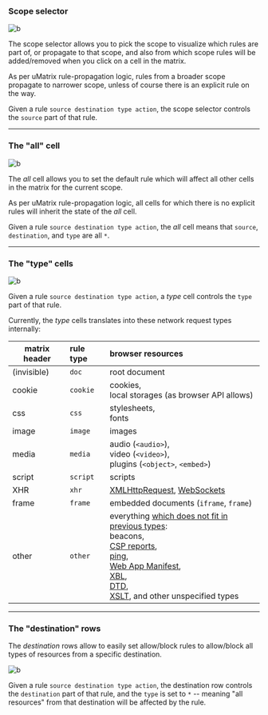 ### Scope selector

![b](https://user-images.githubusercontent.com/585534/33210614-f90bb638-d0e8-11e7-8639-8566c3577cd3.png)

The scope selector allows you to pick the scope to visualize which rules are part of, or propagate to that scope, and also from which scope rules will be added/removed when you click on a cell in the matrix.

As per uMatrix rule-propagation logic, rules from a broader scope propagate to narrower scope, unless of course there is an explicit rule on the way.

Given a rule `source destination type action`, the scope selector controls the `source` part of that rule.

***

### The "all" cell

![b](https://user-images.githubusercontent.com/585534/33210981-667e08d2-d0ea-11e7-8fb5-dc563916405e.png)

The _all_ cell allows you to set the default rule which will affect all other cells in the matrix for the current scope. 

As per uMatrix rule-propagation logic, all cells for which there is no explicit rules will inherit the state of the _all_ cell.

Given a rule `source destination type action`, the _all_ cell means that `source`, `destination`, and `type` are all `*`.

***

### The "type" cells

![b](https://user-images.githubusercontent.com/585534/33211240-a160542c-d0eb-11e7-99f3-c237113076b8.png)

Given a rule `source destination type action`, a _type_ cell controls the `type` part of that rule.

Currently, the _type_ cells translates into these network request types internally:

| matrix header | rule type   | browser resources  |
| ------------- |:----------- |:------------------ |
| (invisible)   | `doc`       | root document      |
| cookie        | `cookie`    | cookies,<br>local storages (as browser API allows) |
| css           | `css`       | stylesheets,<br>fonts |
| image         | `image`     | images |
| media         | `media`     | audio (`<audio>`),<br>video (`<video>`),<br>plugins (`<object>`, `<embed>`) |
| script        | `script`    | scripts |
| XHR           | `xhr`       | [XMLHttpRequest](https://developer.mozilla.org/en-US/docs/Web/API/XMLHttpRequest), [WebSockets](https://developer.mozilla.org/en-US/docs/Web/API/WebSockets_API) |
| frame         | `frame`     | embedded documents (`iframe`, `frame`) |
| other         | `other`     | everything [which does not fit in previous types](https://developer.mozilla.org/en-US/Add-ons/WebExtensions/API/webRequest/ResourceType#):<br>beacons,<br>[CSP reports](https://developer.mozilla.org/en-US/docs/Web/HTTP/Headers/Content-Security-Policy/report-uri),<br>[ping](https://developer.mozilla.org/en-US/docs/Web/HTML/Element/a#attr-ping),<br>[Web App Manifest](https://developer.mozilla.org/en-US/docs/Web/Manifest),<br> [XBL](https://developer.mozilla.org/en-US/docs/Mozilla/Tech/XBL),<br> [DTD](https://developer.mozilla.org/en-US/docs/Glossary/DTD),<br>[XSLT](https://developer.mozilla.org/en-US/docs/Web/XSLT), and other unspecified types |

***

### The "destination" rows

The _destination_ rows allow to easily set allow/block rules to allow/block all types of resources from a specific destination.

![b](https://user-images.githubusercontent.com/585534/33212262-36b6cc32-d0f0-11e7-833c-ea316995a9a4.png)

Given a rule `source destination type action`, the destination row controls the `destination` part of that rule, and the `type` is set to `*` -- meaning "all resources" from that destination will be affected by the rule.
